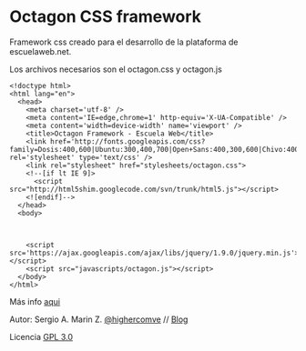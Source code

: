 Octagon CSS framework
=====================

Framework css creado para el desarrollo de la plataforma de escuelaweb.net.

Los archivos necesarios son el octagon.css y octagon.js

    <!doctype html>
    <html lang="en">
      <head>
        <meta charset='utf-8' />
        <meta content='IE=edge,chrome=1' http-equiv='X-UA-Compatible' />
        <meta content='width=device-width' name='viewport' />
        <title>Octagon Framework - Escuela Web</title>
        <link href='http://fonts.googleapis.com/css?family=Dosis:400,600|Ubuntu:300,400,700|Open+Sans:400,300,600|Chivo:400,900' rel='stylesheet' type='text/css' />
        <link rel="stylesheet" href="stylesheets/octagon.css">
        <!--[if lt IE 9]>
          <script src="http://html5shim.googlecode.com/svn/trunk/html5.js"></script>
        <![endif]-->
      </head>
      <body>
        
        

        <script src='https://ajax.googleapis.com/ajax/libs/jquery/1.9.0/jquery.min.js'></script>
        <script src="javascripts/octagon.js"></script>
      </body>
    </html>

Más info [aqui](http://escuelaweb.github.io/octagon-css)

Autor: Sergio A. Marin Z. [@highercomve](http://twitter.com/highercomve) // [Blog](http://higher.com.ve)

Licencia [GPL 3.0](http://opensource.org/licenses/gpl-3.0.html)